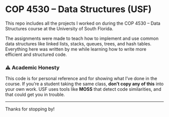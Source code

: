 # COP 4530 – Data Structures (USF)

This repo includes all the projects I worked on during the COP 4530 – Data Structures course at the University of South Florida.

The assignments were made to teach how to implement and use common data structures like linked lists, stacks, queues, trees, and hash tables. Everything here was written by me while learning how to write more efficient and structured code.

### ⚠️ Academic Honesty

This code is for personal reference and for showing what I’ve done in the course. If you’re a student taking the same class, **don’t copy any of this** into your own work. USF uses tools like **MOSS** that detect code similarities, and that could get you in trouble.

---

Thanks for stopping by!
